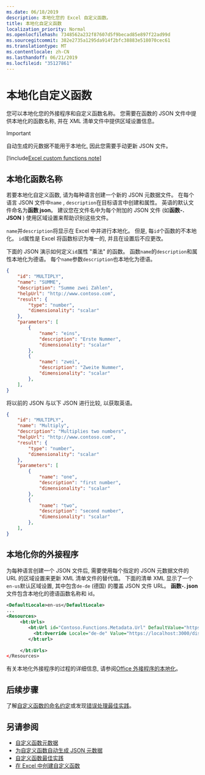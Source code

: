 ```yaml
---
ms.date: 06/18/2019
description: 本地化您的 Excel 自定义函数。
title: 本地化自定义函数
localization_priority: Normal
ms.openlocfilehash: 7348562a232f87607d5f9becad85e897f22ad99d
ms.sourcegitcommit: 382e2735a1295da914f2bfc38883e518070cec61
ms.translationtype: MT
ms.contentlocale: zh-CN
ms.lasthandoff: 06/21/2019
ms.locfileid: "35127861"
---
```

# <a name="localize-custom-functions"></a>本地化自定义函数

您可以本地化您的外接程序和自定义函数名称。 您需要在函数的 JSON 文件中提供本地化的函数名称, 并在 XML 清单文件中提供区域设置信息。

>[!IMPORTANT]
> 自动生成的元数据不能用于本地化, 因此您需要手动更新 JSON 文件。

[!include[Excel custom functions note](../includes/excel-custom-functions-note.md)]

## <a name="localize-function-names"></a>本地化函数名称

若要本地化自定义函数, 请为每种语言创建一个新的 JSON 元数据文件。 在每个语言 JSON 文件中`name` , `description`在目标语言中创建和属性。 英语的默认文件命名为**函数 json**。 建议您在文件名中为每个附加的 JSON 文件 (如**函数-. JSON** ) 使用区域设置来帮助识别这些文件。

`name`并`description`将显示在 Excel 中并进行本地化。 但是, 每`id`个函数的不本地化。 `id`属性是 Excel 将函数标识为唯一的, 并且在设置后不应更改。

下面的 JSON 演示如何定义`id`属性 "乘法" 的函数。 函数`name`的`description`和属性本地化为德语。 每个`name`参数`description`也本地化为德语。

```JSON
{
    "id": "MULTIPLY",
    "name": "SUMME",
    "description": "Summe zwei Zahlen",
    "helpUrl": "http://www.contoso.com",
    "result": {
        "type": "number",
        "dimensionality": "scalar"
    },
    "parameters": [
        {
            "name": "eins",
            "description": "Erste Nummer",
            "dimensionality": "scalar"
        },
        {
            "name": "zwei",
            "description": "Zweite Nummer",
            "dimensionality": "scalar"
        },
    ],
}
```

将以前的 JSON 与以下 JSON 进行比较, 以获取英语。

```JSON
{
    "id": "MULTIPLY",
    "name": "Multiply",
    "description": "Multiplies two numbers",
    "helpUrl": "http://www.contoso.com",
    "result": {
        "type": "number",
        "dimensionality": "scalar"
    },
    "parameters": [
        {
            "name": "one",
            "description": "first number",
            "dimensionality": "scalar"
        },
        {
            "name": "two",
            "description": "second number",
            "dimensionality": "scalar"
        },
    ],
}
```

## <a name="localize-your-add-in"></a>本地化你的外接程序

为每种语言创建一个 JSON 文件后, 需要使用每个指定的 JSON 元数据文件的 URL 的区域设置来更新 XML 清单文件的替代值。 下面的清单 XML 显示了一个`en-us`默认区域设置, 其中包含`de-de` (德国) 的覆盖 JSON 文件 URL。 **函数-. json**文件包含本地化的德语函数名称和 id。

```XML
<DefaultLocale>en-us</DefaultLocale>
...
<Resources>
     <bt:Urls>
        <bt:Url id="Contoso.Functions.Metadata.Url" DefaultValue="https://localhost:3000/dist/functions.json"/>
          <bt:Override Locale="de-de" Value="https://localhost:3000/dist/functions-de.json" />
        </bt:url>
        
     </bt:Urls>
</Resources>
```

有关本地化外接程序的过程的详细信息, 请参阅[Office 外接程序的本地化](../develop/localization.md#control-localization-from-the-manifest)。

## <a name="next-steps"></a>后续步骤
了解[自定义函数的命名约定](custom-functions-naming.md)或发现[错误处理最佳实践](custom-functions-errors.md)。

## <a name="see-also"></a>另请参阅

* [自定义函数元数据](custom-functions-json.md)
* [为自定义函数自动生成 JSON 元数据](custom-functions-json-autogeneration.md)
* [自定义函数最佳实践](custom-functions-best-practices.md)
* [在 Excel 中创建自定义函数](custom-functions-overview.md)
